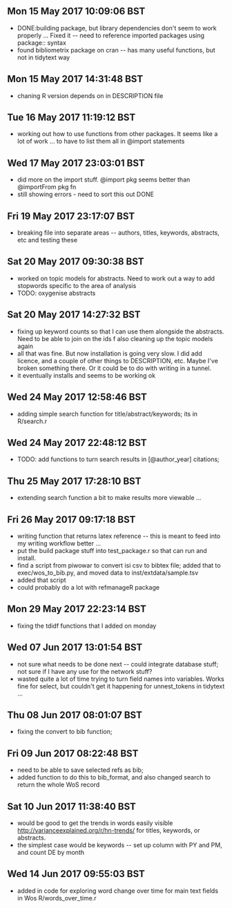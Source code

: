
## Mon 15 May 2017 10:09:06 BST
- DONE:building package, but library dependencies don't seem to work properly ... Fixed it -- need to reference imported packages using package:: syntax
- found bibliometrix package on cran -- has many useful functions, but not in tidytext way

## Mon 15 May 2017 14:31:48 BST
-  chaning R version depends on in DESCRIPTION file

## Tue 16 May 2017 11:19:12 BST
- working out how to use functions from other packages. It seems like a lot of work ... to have to list them all in @import statements 

## Wed 17 May 2017 23:03:01 BST
- did more on the import stuff. @import pkg seems better than @importFrom pkg fn
- still showing errors - need to sort this out DONE

## Fri 19 May 2017 23:17:07 BST
- breaking file into separate areas -- authors, titles, keywords, abstracts, etc and testing these

## Sat 20 May 2017 09:30:38 BST
- worked on topic models for abstracts. Need to work out a way to add stopwords specific to the area of analysis 
- TODO: oxygenise abstracts

## Sat 20 May 2017 14:27:32 BST
- fixing up keyword counts so that I can use them alongside the abstracts. Need to be able to join on the ids 
f also cleaning up the topic models again
- all that was fine. But now installation is going very slow. I did add licence, and a couple of other things to DESCRIPTION, etc. Maybe I've broken something there. Or it could be to do with writing in a tunnel. 
- it eventually installs and seems to be working ok

## Wed 24 May 2017 12:58:46 BST
- adding simple search function for title/abstract/keywords; its in R/search.r 

## Wed 24 May 2017 22:48:12 BST
- TODO: add functions to turn search results in [@author_year] citations;  

## Thu 25 May 2017 17:28:10 BST
- extending search function a bit to make results more viewable ... 

## Fri 26 May 2017 09:17:18 BST
- writing function that returns latex reference  -- this is meant to feed into my writing workflow better ... 
- put the build package stuff into test_package.r so that can run and install.
- find a script from piwowar to convert isi csv to bibtex file; added that to exec/wos_to_bib.py, and moved data to inst/extdata/sample.tsv 
- added that script
- could probably do a lot with refmanageR package

## Mon 29 May 2017 22:23:14 BST
- fixing the tdidf functions that I added on monday

## Wed 07 Jun 2017 13:01:54 BST
- not sure what needs to be done next -- could integrate database stuff; not sure if I have any use for the network stuff? 
- wasted quite a lot of time trying to turn field names into variables. Works fine for select, but couldn't get it happening for unnest_tokens in tidytext ... 

## Thu 08 Jun 2017 08:01:07 BST
- fixing the convert to bib function;  

## Fri 09 Jun 2017 08:22:48 BST
- need to be able to save selected refs as bib; 
- added function to do this to bib_format, and also changed search to return the whole WoS record

## Sat 10 Jun 2017 11:38:40 BST
- would be good to get the trends in words easily visible http://varianceexplained.org/r/hn-trends/ for titles, keywords, or abstracts.
- the simplest case would be keywords  -- set up column with PY and PM, and count DE by month

## Wed 14 Jun 2017 09:55:03 BST
- added in code for exploring word change over time for main text fields in Wos R/words_over_time.r 
